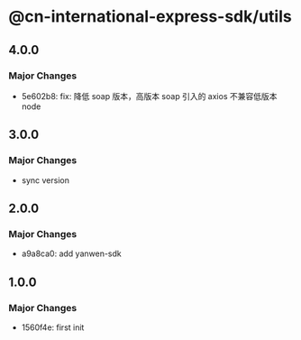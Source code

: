 # @cn-international-express-sdk/utils

## 4.0.0

### Major Changes

- 5e602b8: fix: 降低 soap 版本，高版本 soap 引入的 axios 不兼容低版本 node

## 3.0.0

### Major Changes

- sync version

## 2.0.0

### Major Changes

- a9a8ca0: add yanwen-sdk

## 1.0.0

### Major Changes

- 1560f4e: first init
